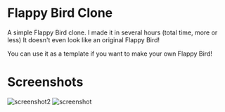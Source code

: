# Flappy Bird Clone
A simple Flappy Bird clone. I made it in several hours (total time, more or less)
It doesn't even look like an original Flappy Bird!

You can use it as a template if you want to make your own Flappy Bird!

# Screenshots
![screenshot2](https://github.com/Frostygames0/Flappy-Bird-Clone/assets/39121739/50ead016-2990-4525-8eef-5949af69f5cf)
![screenshot](https://github.com/Frostygames0/Flappy-Bird-Clone/assets/39121739/fbd19975-a40a-41f0-aa9b-d32f4c9988f5)
